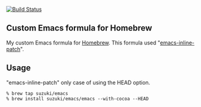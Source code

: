 [![Build Status](https://travis-ci.org/suzuki/homebrew-emacs.svg?branch=master)](https://travis-ci.org/suzuki/homebrew-emacs)

## Custom Emacs formula for Homebrew

My custom Emacs formula for [Homebrew](https://github.com/Homebrew/homebrew).
This formula used "[emacs-inline-patch](https://github.com/suzuki/emacs-inline-patch)".

## Usage

"emacs-inline-patch" only case of using the HEAD option.

```
% brew tap suzuki/emacs
% brew install suzuki/emacs/emacs --with-cocoa --HEAD
```
